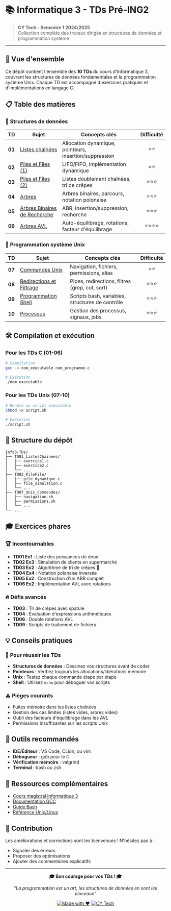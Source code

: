 # 📚 Informatique 3 - TDs Pré-ING2

> **CY Tech - Semestre 1 2024/2025**  
> Collection complète des travaux dirigés en structures de données et programmation système

---

## 🎯 Vue d'ensemble

Ce dépôt contient l'ensemble des **10 TDs** du cours d'Informatique 3, couvrant les structures de données fondamentales et la programmation système Unix. Chaque TD est accompagné d'exercices pratiques et d'implémentations en langage C.

## 📋 Table des matières

### 🔗 **Structures de données**

|   TD   | Sujet                                                                   | Concepts clés                                          | Difficulté |
|:------:|-------------------------------------------------------------------------|--------------------------------------------------------|:----------:|
| **01** | [Listes chaînées](TD01_ListesChainees/Info3_TD01_ListesChainees.pdf)    | Allocation dynamique, pointeurs, insertion/suppression |     ⭐⭐     |
| **02** | [Piles et Files (1)](TD02_PileFile/Info3_TD02_PileFile.pdf)             | LIFO/FIFO, implémentation dynamique                    |     ⭐⭐     |
| **03** | [Piles et Files (2)](TD03_PileFileListes/Info3_TD03_PileFileListes.pdf) | Listes doublement chaînées, tri de crêpes              |    ⭐⭐⭐     |
| **04** | [Arbres](TD04_Arbres/Info3_TD04_Arbres.pdf)                             | Arbres binaires, parcours, notation polonaise          |    ⭐⭐⭐     |
| **05** | [Arbres Binaires de Recherche](TD05_ABR/Info3_TD05_ABR.pdf)             | ABR, insertion/suppression, recherche                  |    ⭐⭐⭐     |
| **06** | [Arbres AVL](TD06_AVL/Info3_TD06_AVL.pdf)                               | Auto-équilibrage, rotations, facteur d'équilibrage     |    ⭐⭐⭐⭐    |

### 🐧 **Programmation système Unix**

| TD | Sujet                                                                                         | Concepts clés | Difficulté |
|:--:|-----------------------------------------------------------------------------------------------|---------------|:----------:|
| **07** | [Commandes Unix](TD07_Unix_Shell_Commandes/Info3_TD07_Unix_Shell_Commandes.pdf)               | Navigation, fichiers, permissions, alias | ⭐⭐ |
| **08** | [Redirections et Filtrage](TD8_Unix_Shell_Redirections/Info3_TD8_Unix_Shell_Redirections.pdf) | Pipes, redirections, filtres (grep, cut, sort) | ⭐⭐⭐ |
| **09** | [Programmation Shell](TD09_Unix_Shell_Programmation/Info3_TD09_Unix_Shell_Programmation.pdf)  | Scripts bash, variables, structures de contrôle | ⭐⭐⭐ |
| **10** | [Processus](TD10_Unix_Shell_Processus/Info3_TD10_Unix_Shell_Processus.pdf)                    | Gestion des processus, signaux, jobs | ⭐⭐⭐ |

## 🛠️ Compilation et exécution

### Pour les TDs C (01-06)
```bash
# Compilation
gcc -o nom_executable nom_programme.c

# Exécution
./nom_executable
```

### Pour les TDs Unix (07-10)
```bash
# Rendre un script exécutable
chmod +x script.sh

# Exécution
./script.sh
```

## 📁 Structure du dépôt

```
Info3-TDs/
├── TD01_ListesChainees/
│   ├── exercice1.c
│   ├── exercice2.c
│   └── ...
├── TD02_PileFile/
│   ├── pile_dynamique.c
│   ├── file_simulation.c
│   └── ...
├── TD07_Unix_Commandes/
│   ├── navigation.sh
│   ├── permissions.sh
│   └── ...
└── ...
```

## 🎓 Exercices phares

### 🏆 **Incontournables**
- **TD01 Ex1** : Liste des puissances de deux
- **TD02 Ex3** : Simulation de clients en supermarché
- **TD03 Ex2** : Algorithme de tri de crêpes 🥞
- **TD04 Ex4** : Notation polonaise inversée
- **TD05 Ex2** : Construction d'un ABR complet
- **TD06 Ex2** : Implémentation AVL avec rotations

### 🔥 **Défis avancés**
- **TD03** : Tri de crêpes avec spatule
- **TD04** : Évaluation d'expressions arithmétiques
- **TD06** : Double rotations AVL
- **TD09** : Scripts de traitement de fichiers

## 💡 Conseils pratiques

### 🎯 **Pour réussir les TDs**
- **Structures de données** : Dessinez vos structures avant de coder
- **Pointeurs** : Vérifiez toujours les allocations/libérations mémoire
- **Unix** : Testez chaque commande étape par étape
- **Shell** : Utilisez `echo` pour déboguer vos scripts

### ⚠️ **Pièges courants**
- Fuites mémoire dans les listes chaînées
- Gestion des cas limites (listes vides, arbres vides)
- Oubli des facteurs d'équilibrage dans les AVL
- Permissions insuffisantes sur les scripts Unix

## 🔧 Outils recommandés

- **IDE/Éditeur** : VS Code, CLion, ou vim
- **Débogueur** : gdb pour le C
- **Vérification mémoire** : valgrind
- **Terminal** : bash ou zsh

## 📖 Ressources complémentaires

- [Cours magistral Informatique 3](https://cours.cyu.fr/course/view.php?id=376#module-5355)
- [Documentation GCC](https://gcc.gnu.org/onlinedocs/)
- [Guide Bash](https://www.gnu.org/software/bash/manual/)
- [Référence Unix/Linux](https://man7.org/linux/man-pages/)

## 🤝 Contribution

Les améliorations et corrections sont les bienvenues ! N'hésitez pas à :
- Signaler des erreurs
- Proposer des optimisations
- Ajouter des commentaires explicatifs

---

<div align="center">

**🎓 Bon courage pour vos TDs ! 🎓**

*"La programmation est un art, les structures de données en sont les pinceaux"*

[![Made with ❤️](https://img.shields.io/badge/Made%20with-❤️-red.svg)](https://github.com)
[![CY Tech](https://img.shields.io/badge/CY%20Tech-Pré--ING2-blue.svg)](https://cytech.cyu.fr)

</div>